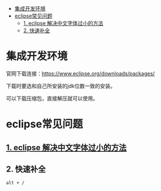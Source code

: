 - [集成开发环境](#%e9%9b%86%e6%88%90%e5%bc%80%e5%8f%91%e7%8e%af%e5%a2%83)
- [eclipse常见问题](#eclipse%e5%b8%b8%e8%a7%81%e9%97%ae%e9%a2%98)
  - [1. eclipse 解决中文字体过小的方法](#1-eclipse-%e8%a7%a3%e5%86%b3%e4%b8%ad%e6%96%87%e5%ad%97%e4%bd%93%e8%bf%87%e5%b0%8f%e7%9a%84%e6%96%b9%e6%b3%95)
  - [2. 快速补全](#2-%e5%bf%ab%e9%80%9f%e8%a1%a5%e5%85%a8)

# 集成开发环境

官网下载连接：https://www.eclipse.org/downloads/packages/

下载时要选和自己所安装的jdk位数一致的安装。

可以下载压缩包，直接解压就可以使用。

# eclipse常见问题
## [1. eclipse 解决中文字体过小的方法](<https://blog.csdn.net/Thin_Panda/article/details/89525714>)

## 2. 快速补全

```alt + /```